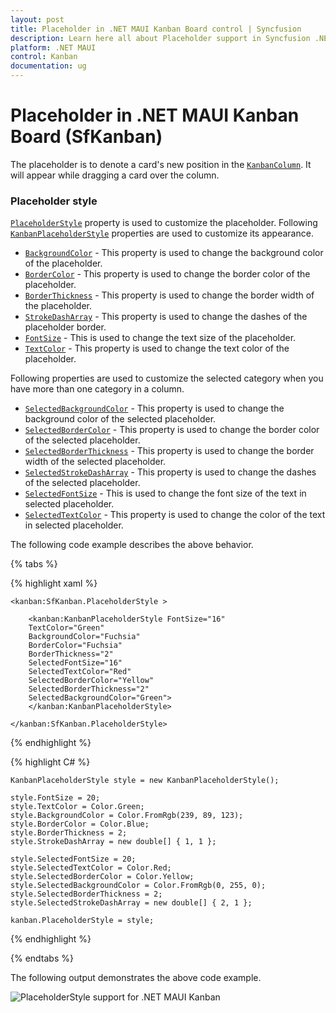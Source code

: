 ```yaml
---
layout: post
title: Placeholder in .NET MAUI Kanban Board control | Syncfusion
description: Learn here all about Placeholder support in Syncfusion .NET MAUI Kanban Board (SfKanban) control and more.
platform: .NET MAUI
control: Kanban
documentation: ug
---
```


# Placeholder in .NET MAUI Kanban Board (SfKanban)

The placeholder is to denote a card's new position in the [`KanbanColumn`](). It will appear while dragging a card over the column.

### Placeholder style

[`PlaceholderStyle`]() property is used to customize the placeholder. Following [`KanbanPlaceholderStyle`]() properties are used to customize its appearance.

* [`BackgroundColor`]()  	 - This property is used to change the background color of the placeholder.
* [`BorderColor`]() 	 	 - This property is used to change the border color of the placeholder.
* [`BorderThickness`]()  	 - This property is used to change the border width of the placeholder.
* [`StrokeDashArray`]()     - This property is used to change the dashes of the placeholder border.
* [`FontSize`]()            - This is used to change the text size of the placeholder.
* [`TextColor`]()           - This property is used to change the text color of the placeholder.

Following properties are used to customize the selected category when you have more than one category in a column.

* [`SelectedBackgroundColor`]() 	- This property is used to change the background color of the selected placeholder.
* [`SelectedBorderColor`]() 		- This property is used to change the border color of the selected placeholder.
* [`SelectedBorderThickness`]() 	- This property is used to change the border width of the selected placeholder.
* [`SelectedStrokeDashArray`]()     - This property is used to change the dashes of the selected placeholder.
* [`SelectedFontSize`]()            - This is used to change the font size of the text in selected placeholder.
* [`SelectedTextColor`]()           - This property is used to change the color of the text in selected placeholder.

The following code example describes the above behavior.

{% tabs %}

{% highlight xaml %}

    <kanban:SfKanban.PlaceholderStyle >

        <kanban:KanbanPlaceholderStyle FontSize="16"
        TextColor="Green"
        BackgroundColor="Fuchsia"
        BorderColor="Fuchsia"
        BorderThickness="2"
        SelectedFontSize="16"
        SelectedTextColor="Red"
        SelectedBorderColor="Yellow"
        SelectedBorderThickness="2"
        SelectedBackgroundColor="Green">
        </kanban:KanbanPlaceholderStyle>

    </kanban:SfKanban.PlaceholderStyle>

{% endhighlight %}

{% highlight C# %}

    KanbanPlaceholderStyle style = new KanbanPlaceholderStyle();

    style.FontSize = 20;
    style.TextColor = Color.Green;
    style.BackgroundColor = Color.FromRgb(239, 89, 123);
    style.BorderColor = Color.Blue;
    style.BorderThickness = 2;
    style.StrokeDashArray = new double[] { 1, 1 };

    style.SelectedFontSize = 20;
    style.SelectedTextColor = Color.Red;
    style.SelectedBorderColor = Color.Yellow;
    style.SelectedBackgroundColor = Color.FromRgb(0, 255, 0);
    style.SelectedBorderThickness = 2;
    style.SelectedStrokeDashArray = new double[] { 2, 1 };

    kanban.PlaceholderStyle = style;

{% endhighlight %}

{% endtabs %}

The following output demonstrates the above code example.

![PlaceholderStyle support for .NET MAUI Kanban]()

